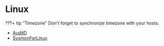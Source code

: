 # Linux

???+ tip "Timezone"
    Don't forget to synchronize timezone with your hosts.

- [AuditD](https://connect.ed-diamond.com/GNU-Linux-Magazine/glmfhs-093/journalisez-les-actions-de-vos-utilisateurs-avec-auditd)
- [SysmonForLinux](https://github.com/Sysinternals/SysmonForLinux)
